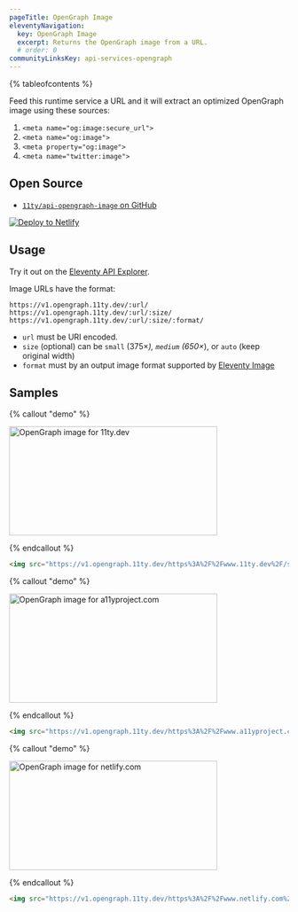 ```yaml
---
pageTitle: OpenGraph Image
eleventyNavigation:
  key: OpenGraph Image
  excerpt: Returns the OpenGraph image from a URL.
  # order: 0
communityLinksKey: api-services-opengraph
---
```

{% tableofcontents %}

Feed this runtime service a URL and it will extract an optimized OpenGraph image using these sources:

1. `<meta name="og:image:secure_url">`
1. `<meta name="og:image">`
1. `<meta property="og:image">`
1. `<meta name="twitter:image">`

## Open Source

* [`11ty/api-opengraph-image` on GitHub](https://github.com/11ty/api-opengraph-image)

<a href="https://app.netlify.com/start/deploy?repository=https://github.com/11ty/api-opengraph-image" class="elv-externalexempt"><img src="https://www.netlify.com/img/deploy/button.svg" alt="Deploy to Netlify"></a>

## Usage

Try it out on the [Eleventy API Explorer](https://api-explorer.11ty.dev/).

Image URLs have the format:

```
https://v1.opengraph.11ty.dev/:url/
https://v1.opengraph.11ty.dev/:url/:size/
https://v1.opengraph.11ty.dev/:url/:size/:format/
```

* `url` must be URI encoded.
* `size` (optional) can be `small` (375×_), `medium` (650×_), or `auto` (keep original width)
* `format` must by an output image format supported by [Eleventy Image](https://www.11ty.dev/docs/plugins/image/)


## Samples

{% callout "demo" %}

<img src="https://v1.opengraph.11ty.dev/https%3A%2F%2Fwww.11ty.dev%2F/small/" alt="OpenGraph image for 11ty.dev" loading="lazy" decoding="async" width="375" height="197">

{% endcallout %}

```html
<img src="https://v1.opengraph.11ty.dev/https%3A%2F%2Fwww.11ty.dev%2F/small/" alt="OpenGraph image for 11ty.dev" loading="lazy" decoding="async" width="375" height="197">
```

{% callout "demo" %}

<img src="https://v1.opengraph.11ty.dev/https%3A%2F%2Fwww.a11yproject.com%2F/small/" alt="OpenGraph image for a11yproject.com" loading="lazy" decoding="async" width="375" height="197">

{% endcallout %}

```html
<img src="https://v1.opengraph.11ty.dev/https%3A%2F%2Fwww.a11yproject.com%2F/small/" alt="OpenGraph image for a11yproject.com" loading="lazy" decoding="async" width="375" height="197">
```

{% callout "demo" %}

<img src="https://v1.opengraph.11ty.dev/https%3A%2F%2Fwww.netlify.com%2F/small/" alt="OpenGraph image for netlify.com" loading="lazy" decoding="async" width="375" height="197">

{% endcallout %}

```html
<img src="https://v1.opengraph.11ty.dev/https%3A%2F%2Fwww.netlify.com%2F/small/" alt="OpenGraph image for netlify.com" loading="lazy" decoding="async" width="375" height="197">
```
